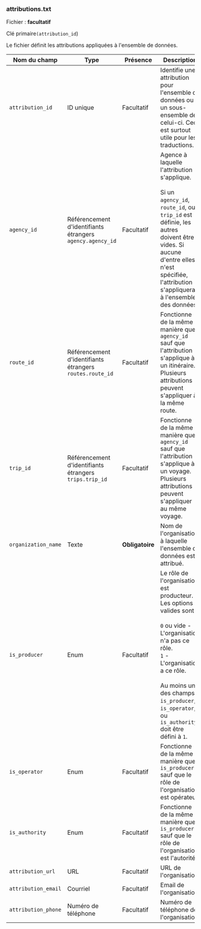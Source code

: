 ### attributions.txt

Fichier : **facultatif**

Clé primaire`(attribution_id`)

Le fichier définit les attributions appliquées à l'ensemble de données.

| Nom du champ        | Type                                                      | Présence        | Description                                                                                                                                                                                                                                                                  |
| ------------------- | --------------------------------------------------------- | --------------- | ---------------------------------------------------------------------------------------------------------------------------------------------------------------------------------------------------------------------------------------------------------------------------- |
| `attribution_id`    | ID unique                                                 | Facultatif      | Identifie une attribution pour l'ensemble de données ou un sous-ensemble de celui-ci. Ceci est surtout utile pour les traductions.                                                                                                                                           |
| `agency_id`         | Référencement d'identifiants étrangers `agency.agency_id` | Facultatif      | Agence à laquelle l'attribution s'applique.<br /><br />Si un `agency_id`, `route_id`, ou `trip_id` est définie, les autres doivent être vides. Si aucune d'entre elles n'est spécifiée, l'attribution s'appliquera à l'ensemble des données.                                 |
| `route_id`          | Référencement d'identifiants étrangers `routes.route_id`  | Facultatif      | Fonctionne de la même manière que `agency_id` sauf que l'attribution s'applique à un itinéraire. Plusieurs attributions peuvent s'appliquer à la même route.                                                                                                                 |
| `trip_id`           | Référencement d'identifiants étrangers `trips.trip_id`    | Facultatif      | Fonctionne de la même manière que `agency_id` sauf que l'attribution s'applique à un voyage. Plusieurs attributions peuvent s'appliquer au même voyage.                                                                                                                      |
| `organization_name` | Texte                                                     | **Obligatoire** | Nom de l'organisation à laquelle l'ensemble de données est attribué.                                                                                                                                                                                                         |
| `is_producer`       | Enum                                                      | Facultatif      | Le rôle de l'organisation est producteur. Les options valides sont :<br /><br />`0` ou vide - L'organisation n'a pas ce rôle.<br />`1` - L'organisation a ce rôle.<br /><br />Au moins un des champs `is_producer`, `is_operator`, ou `is_authority` doit être défini à `1`. |
| `is_operator`       | Enum                                                      | Facultatif      | Fonctionne de la même manière que `is_producer` sauf que le rôle de l'organisation est opérateur.                                                                                                                                                                            |
| `is_authority`      | Enum                                                      | Facultatif      | Fonctionne de la même manière que `is_producer` sauf que le rôle de l'organisation est l'autorité.                                                                                                                                                                           |
| `attribution_url`   | URL                                                       | Facultatif      | URL de l'organisation.                                                                                                                                                                                                                                                       |
| `attribution_email` | Courriel                                                  | Facultatif      | Email de l'organisation.                                                                                                                                                                                                                                                     |
| `attribution_phone` | Numéro de téléphone                                       | Facultatif      | Numéro de téléphone de l'organisation.                                                                                                                                                                                                                                       |
